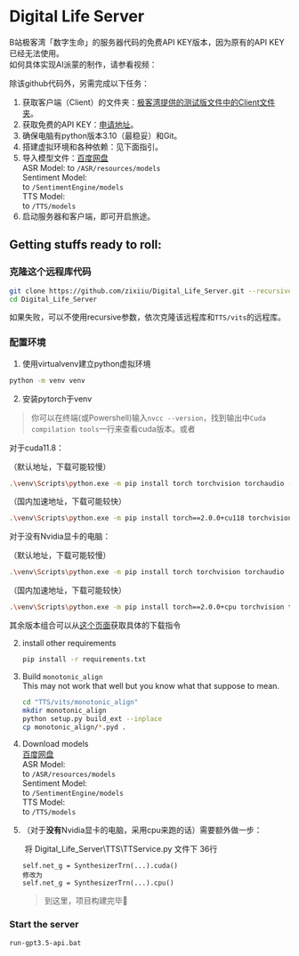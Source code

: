 # Digital Life Server
B站极客湾「数字生命」的服务器代码的免费API KEY版本，因为原有的API KEY已经无法使用。  
如何具体实现AI派蒙的制作，请参看视频：[]()

除该github代码外，另需完成以下任务：
1. 获取客户端（Client）的文件夹：[极客湾提供的测试版文件中的Client文件夹](https://www.123pan.com/s/MjA7Vv-m82i.html)。
2. 获取免费的API KEY：[申请地址](https://github.com/chatanywhere/GPT_API_free)。
3. 确保电脑有python版本3.10（最稳妥）和Git。
4. 搭建虚拟环境和各种依赖：见下面指引。
5. 导入模型文件：[百度网盘](https://pan.baidu.com/s/1EnHDPADNdhDl71x_DHeElg?pwd=75gr)  
   ASR Model:
   to `/ASR/resources/models`  
   Sentiment Model:  
   to `/SentimentEngine/models`  
   TTS Model:  
   to `/TTS/models`
6. 启动服务器和客户端，即可开启旅途。

## Getting stuffs ready to roll:
### 克隆这个远程库代码
```bash
git clone https://github.com/zixiiu/Digital_Life_Server.git --recursive
cd Digital_Life_Server
```
如果失败，可以不使用recursive参数，依次克隆该远程库和`TTS/vits`的远程库。

### 配置环境
1. 使用virtualvenv建立python虚拟环境
```bash
python -m venv venv
```
2. 安装pytorch于venv

> 你可以在终端(或Powershell)输入`nvcc --version`，找到输出中`Cuda compilation tools`一行来查看cuda版本。或者

对于cuda11.8： 

（默认地址，下载可能较慢）
```bash
.\venv\Scripts\python.exe -m pip install torch torchvision torchaudio --index-url https://download.pytorch.org/whl/cu118
```
（国内加速地址，下载可能较快）
```bash
.\venv\Scripts\python.exe -m pip install torch==2.0.0+cu118 torchvision torchaudio -f https://mirror.sjtu.edu.cn/pytorch-wheels/torch_stable.html
```

对于没有Nvidia显卡的电脑：

（默认地址，下载可能较慢）
```bash
.\venv\Scripts\python.exe -m pip install torch torchvision torchaudio
```
（国内加速地址，下载可能较快）
```bash
.\venv\Scripts\python.exe -m pip install torch==2.0.0+cpu torchvision torchaudio -f https://mirror.sjtu.edu.cn/pytorch-wheels/torch_stable.html

```
其余版本组合可以从[这个页面](https://pytorch.org/get-started/locally)获取具体的下载指令  

2. install other requirements
    ```bash
    pip install -r requirements.txt
    ```

3. Build `monotonic_align`  
   This may not work that well but you know what that suppose to mean.
   ```bash
   cd "TTS/vits/monotonic_align"
   mkdir monotonic_align
   python setup.py build_ext --inplace
   cp monotonic_align/*.pyd .
   ```

4. Download models  
   [百度网盘](https://pan.baidu.com/s/1EnHDPADNdhDl71x_DHeElg?pwd=75gr)  
   ASR Model:   
   to `/ASR/resources/models`  
   Sentiment Model:  
   to `/SentimentEngine/models`  
   TTS Model:  
   to `/TTS/models`

5. （对于**没有**Nvidia显卡的电脑，采用cpu来跑的话）需要额外做一步：

   ​	将 Digital_Life_Server\TTS\TTService.py 文件下 36行

   ```
   self.net_g = SynthesizerTrn(...).cuda()
   修改为
   self.net_g = SynthesizerTrn(...).cpu()
   ```

   

   > 到这里，项目构建完毕🥰

### Start the server
   ```bash
   run-gpt3.5-api.bat
   ```